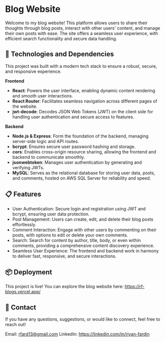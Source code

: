# Blog Website

Welcome to my blog website! This platform allows users to share their thoughts through blog posts, interact with other users' content, and manage their own posts with ease. The site offers a seamless user experience, with efficient search functionality and secure data handling.

## 🚀 **Technologies and Dependencies**
This project was built with a modern tech stack to ensure a robust, secure, and responsive experience.

**Frontend**
- **React**: Powers the user interface, enabling dynamic content rendering and smooth user interactions.
- **React Router**: Facilitates seamless navigation across different pages of the website.
- **jwt-decode**: Decodes JSON Web Tokens (JWT) on the client side for handling user authentication and secure access to features.

**Backend**
- **Node.js & Express**: Form the foundation of the backend, managing server-side logic and API routes.
- **bcrypt**: Ensures secure user password hashing and storage.
- **cors**: Enables cross-origin resource sharing, allowing the frontend and backend to communicate smoothly.
- **jsonwebtoken**: Manages user authentication by generating and verifying JWTs.
- **MySQL**: Serves as the relational database for storing user data, posts, and comments, hosted on AWS SQL Server for reliability and speed.

## 📋 **Features**
- User Authentication: Secure login and registration using JWT and bcrypt, ensuring user data protection.
- Post Management: Users can create, edit, and delete their blog posts effortlessly.
- Comment Interaction: Engage with other users by commenting on their posts, with options to edit or delete your own comments.
- Search: Search for content by author, title, body, or even within comments, providing a comprehensive content discovery experience.
- Seamless User Experience: The frontend and backend work in harmony to deliver fast, responsive, and secure interactions.

## 📦 **Deployment**
This project is live! You can explore the blog website here: https://rf-blogs.vercel.app/ 

## 📧 **Contact**
If you have any questions, suggestions, or would like to connect, feel free to reach out!

Email: rfard13@gmail.com
LinkedIn: https://linkedin.com/in/riyan-fardin